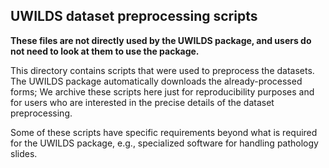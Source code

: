 ## UWILDS dataset preprocessing scripts

**These files are not directly used by the UWILDS package, and users do not need to look at them to use the package.**

This directory contains scripts that were used to preprocess the datasets.
The UWILDS package automatically downloads the already-processed forms;
We archive these scripts here just for reproducibility purposes and for users who are interested in the precise details of the dataset preprocessing.

Some of these scripts have specific requirements beyond what is required for the UWILDS package, e.g., specialized software for handling pathology slides.
